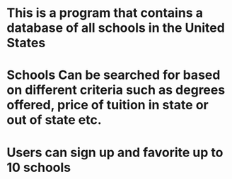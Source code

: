 # This is a program that contains a database of all schools in the United States 
# Schools Can be searched for based on different criteria such as degrees offered, price of tuition in state or out of state etc. 
# Users can sign up and favorite up to 10 schools 
